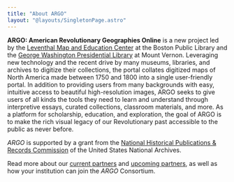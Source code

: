```yaml
---
title: "About ARGO"
layout: "@layouts/SingletonPage.astro"
---
```


**ARGO: American Revolutionary Geographies Online** is a new project led by the [Leventhal Map and Education Center](https://leventhalmap.org) at the Boston Public Library and the [George Washington Presidential Library](https://www.mountvernon.org/library/) at Mount Vernon. Leveraging new technology and the recent drive by many museums, libraries, and archives to digitize their collections, the portal collates digitized maps of North America made between 1750 and 1800 into a single user-friendly portal. In addition to providing users from many backgrounds with easy, intuitive access to beautiful high-resolution images, ARGO seeks to give users of all kinds the tools they need to learn and understand through interpretive essays, curated collections, classroom materials, and more. As a platform for scholarship, education, and exploration, the goal of ARGO is to make the rich visual legacy of our Revolutionary past accessible to the public as never before.

_ARGO_ is supported by a grant from the [National Historical Publications & Records Commission](https://www.archives.gov/nhprc) of the United States National Archives.

Read more about our [current partners](/partner-collections) and [upcoming partners](/about/future-partners), as well as how your institution can join the _ARGO_ Consortium.